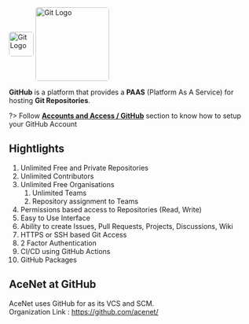 <div>
    <img src="assets/github-mark.png" alt="Git Logo" width="50" style="border-radius:5px; vertical-align: middle;" />
    <img src="assets/github-text.png" alt="Git Logo" width="150" style="border-radius:5px; vertical-align: middle;" />
</div>

**GitHub** is a platform that provides a **PAAS** (Platform As A Service) for hosting **Git Repositories**.

?> Follow **<a href="/docs/accounts/#/github">Accounts and Access / GitHub</a>** section to know how to setup your GitHub Account

## Hightlights

1. Unlimited Free and Private Repositories
1. Unlimited Contributors
1. Unlimited Free Organisations
    1. Unlimited Teams
    1. Repository assignment to Teams
1. Permissions based access to Repositories (Read, Write)
1. Easy to Use Interface
1. Ability to create Issues, Pull Requests, Projects, Discussions, Wiki
1. HTTPS or SSH based Git Access
1. 2 Factor Authentication
1. CI/CD using GitHub Actions
1. GitHub Packages

## AceNet at GitHub

AceNet uses GitHub for as its VCS and SCM.  
Organization Link : https://github.com/acenet/
